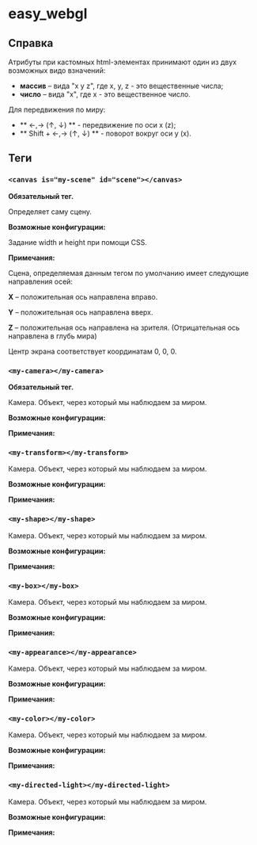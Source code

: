 # easy_webgl

## Справка
Атрибуты при кастомных html-элементах принимают один из двух возможных видо взначений:
 * **массив** – вида "x y z", где x, y, z - это вещественные числа;
 * **число**  – вида "x", где x - это вещественное число.



Для передвижения по миру:

* ** ←,→ (↑, ↓) ** - передвижение по оси x (z);
* ** Shift +  ←,→ (↑, ↓) ** - поворот вокруг оси y (x).



## Теги

### ``` <canvas is="my-scene" id="scene"></canvas> ```

**Обязательный тег.**

Определяет саму сцену.

**Возможные конфигурации:**

Задание width и height при помощи CSS.

**Примечания:**

Сцена, определяемая данным тегом по умолчанию имеет следующие направления осей:

**X** – положительная ось направлена вправо.

**Y** – положительная ось направлена вверх.

**Z** – положительная ось направлена на зрителя. (Отрицательная ось направлена в глубь мира)

Центр экрана соответствует координатам 0, 0, 0.

### ``` <my-camera></my-camera> ```

**Обязательный тег.**

Камера. Объект, через который мы наблюдаем за миром.

**Возможные конфигурации:**

**Примечания:**

### ``` <my-transform></my-transform> ```

Камера. Объект, через который мы наблюдаем за миром.

**Возможные конфигурации:**

**Примечания:**

### ``` <my-shape></my-shape> ```

Камера. Объект, через который мы наблюдаем за миром.

**Возможные конфигурации:**

**Примечания:**

### ``` <my-box></my-box> ```

Камера. Объект, через который мы наблюдаем за миром.

**Возможные конфигурации:**

**Примечания:**

### ``` <my-appearance></my-appearance> ```

Камера. Объект, через который мы наблюдаем за миром.

**Возможные конфигурации:**

**Примечания:**

### ``` <my-color></my-color> ```

Камера. Объект, через который мы наблюдаем за миром.

**Возможные конфигурации:**

**Примечания:**

### ``` <my-directed-light></my-directed-light> ```

Камера. Объект, через который мы наблюдаем за миром.

**Возможные конфигурации:**

**Примечания:**